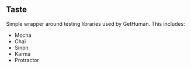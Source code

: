 

## Taste

Simple wrapper around testing libraries used by GetHuman. This includes:

* Mocha
* Chai
* Sinon
* Karma
* Protractor
